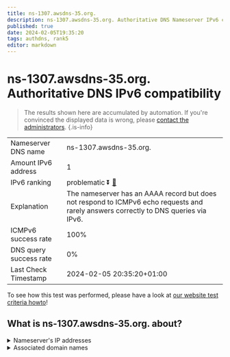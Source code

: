 ```yaml
---
title: ns-1307.awsdns-35.org.
description: ns-1307.awsdns-35.org. Authoritative DNS Nameserver IPv6 compatibility
published: true
date: 2024-02-05T19:35:20
tags: authdns, rank5
editor: markdown
---
```


# ns-1307.awsdns-35.org. Authoritative DNS IPv6 compatibility

> The results shown here are accumulated by automation. If you're convinced the displayed data is wrong, please [contact the administrators](/howto/chat). 
{.is-info}




|   |   |
| - | - |
| Nameserver DNS name | ns-1307.awsdns-35.org.
| Amount IPv6 address | 1
| IPv6 ranking | problematic :arrow_double_down: [🔗](/howto/ranking) |
| Explanation | The nameserver has an AAAA record but does not respond to ICMPv6 echo requests and rarely answers correctly to DNS queries via IPv6. |
| ICMPv6 success rate | 100%|
| DNS query success rate | 0% |
| Last Check Timestamp | 2024-02-05 20:35:20+01:00 |

To see how this test was performed, please have a look at [our website test criteria howto](/howto/testcriteria/authdns)!


## What is ns-1307.awsdns-35.org. about?




<details>
<summary>Nameserver's IP addresses</summary>

2600:9000:5305:1b00::1

</details>



<details>
<summary>Associated domain names</summary>

www.stern.de

</details>
